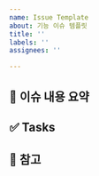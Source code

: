 ```yaml
---
name: Issue Template
about: 기능 이슈 템플릿
title: ''
labels: ''
assignees: ''

---
```


<!-- 아래 내용을 중심으로 형식을 지키면서 작성해주세요. 불필요하다고 생각되는 항목을은 빼고 작성해도 좋습니다.-->

## 📌 이슈 내용 요약
<!-- 어떤 문제나 제안을 다루는 이슈인지 간단히 설명해주세요 -->


## ✅ Tasks
<!-- 관련된 로그, 스크린샷, 참고 링크 등이 있다면 첨부해주세요 -->


## 🔗 참고
<!-- 참고사항이나 추가 전달사항을 입력해주세요.-->

